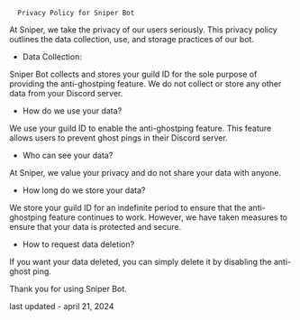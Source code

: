       Privacy Policy for Sniper Bot

At Sniper, we take the privacy of our users seriously. This privacy policy outlines the data collection, use, and storage practices of our bot.

- Data Collection:

Sniper Bot collects and stores your guild ID for the sole purpose of providing the anti-ghostping feature. We do not collect or store any other data from your Discord server.

- How do we use your data?

We use your guild ID to enable the anti-ghostping feature. This feature allows users to prevent ghost pings in their Discord server.

- Who can see your data?

At Sniper, we value your privacy and do not share your data with anyone.

- How long do we store your data?

We store your guild ID for an indefinite period to ensure that the anti-ghostping feature continues to work. However, we have taken measures to ensure that your data is protected and secure.

- How to request data deletion?

If you want your data deleted, you can simply delete it by disabling the anti-ghost ping.

Thank you for using Sniper Bot. 

last updated - april 21, 2024                                                                                                                                                                            
